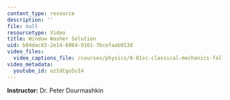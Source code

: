 ```yaml
---
content_type: resource
description: ''
file: null
resourcetype: Video
title: Window Washer Solution
uid: b04dac83-2e14-6064-9161-7bcefaab013d
video_files:
  video_captions_file: /courses/physics/8-01sc-classical-mechanics-fall-2016/week-2-newtons-laws/ps.2.3-window-washer-problem/window-washer-solution/ozIdCgo5uI4.vtt
video_metadata:
  youtube_id: ozIdCgo5uI4
---
```


**Instructor:** Dr. Peter Dourmashkin
